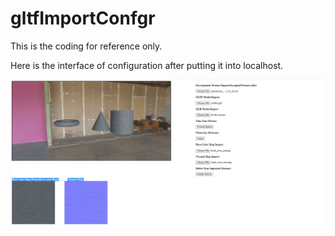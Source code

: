 # gltfImportConfgr

This is the coding for reference only. 

Here is the interface of configuration after putting it into localhost.

![alt text](https://github.com/moonyuet/gltfImportConfgr/blob/main/babylonGLTFImport/Screenshot.JPG?raw=true)

